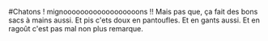 #Chatons !
mignoooooooooooooooooons !!
Mais pas que, ça fait des bons sacs à mains aussi. Et pis c'ets doux en pantoufles. Et en gants aussi. Et en ragoût c'est pas mal non plus remarque.
